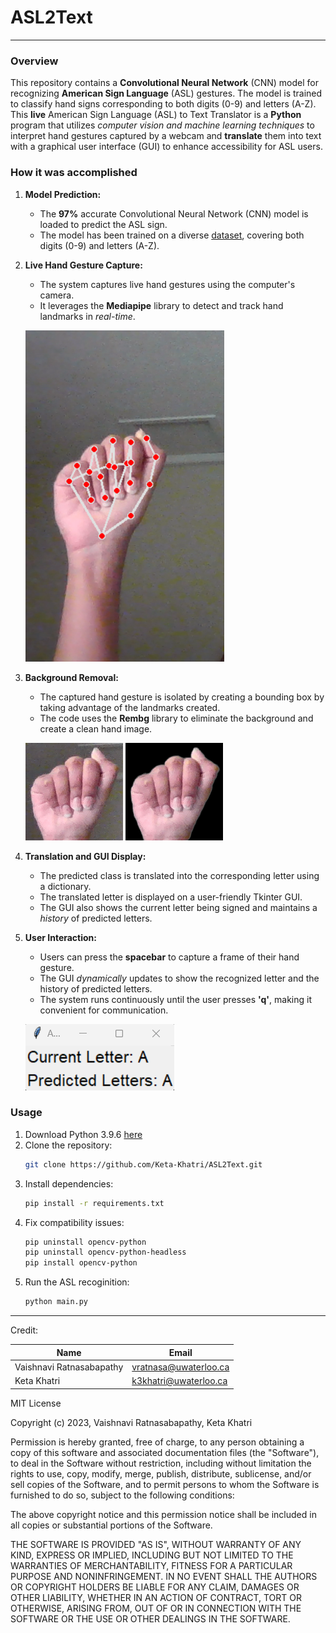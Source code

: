 # ASL2Text
---
### Overview

This repository contains a **Convolutional Neural Network** (CNN) model for recognizing **American Sign Language** (ASL) gestures. The model is trained to classify hand signs corresponding to both digits (0-9) and letters (A-Z). This **live** American Sign Language (ASL) to Text Translator is a **Python** program that utilizes *computer vision and machine learning techniques* to interpret hand gestures captured by a webcam and **translate** them into text with a graphical user interface (GUI) to enhance accessibility for ASL users.

### How it was accomplished

1. **Model Prediction:**
   - The **97%** accurate Convolutional Neural Network (CNN) model is loaded to predict the ASL sign.
   - The model has been trained on a diverse [dataset](https://www.kaggle.com/datasets/ayuraj/asl-dataset/data), covering both digits (0-9) and letters (A-Z).

2. **Live Hand Gesture Capture:**
   - The system captures live hand gestures using the computer's camera.
   - It leverages the **Mediapipe** library to detect and track hand landmarks in *real-time*.

   ![image1](images/README_images/landmarks.png)

3. **Background Removal:**
   - The captured hand gesture is isolated by creating a bounding box by taking advantage of the landmarks created.
   - The code uses the **Rembg** library to eliminate the background and create a clean hand image.

   ![image2](images/README_images/normal-background.png) ![image3](images/README_images/black-background.png)
4. **Translation and GUI Display:**
   - The predicted class is translated into the corresponding letter using a dictionary.
   - The translated letter is displayed on a user-friendly Tkinter GUI.
   - The GUI also shows the current letter being signed and maintains a *history* of predicted letters.
5. **User Interaction:**
   - Users can press the **spacebar** to capture a frame of their hand gesture.
   - The GUI *dynamically* updates to show the recognized letter and the history of predicted letters.
   - The system runs continuously until the user presses **'q'**, making it convenient for communication.
   
   ![image4](images/README_images/GUI-test.png)

### Usage

1. Download Python 3.9.6 [here](https://www.python.org/downloads/release/python-396/)
2. Clone the repository:
   ```bash
   git clone https://github.com/Keta-Khatri/ASL2Text.git
   ```
3. Install dependencies:
    ```bash
   pip install -r requirements.txt
   ```
4. Fix compatibility issues:
    ```bash
    pip uninstall opencv-python
    pip uninstall opencv-python-headless
    pip install opencv-python
    ```
5. Run the ASL recoginition:
    ```bash
   python main.py
   ```
---
Credit:

|Name|Email|
|----|-----|
|Vaishnavi Ratnasabapathy|vratnasa@uwaterloo.ca|
|Keta Khatri|k3khatri@uwaterloo.ca|

MIT License

Copyright (c) 2023, Vaishnavi Ratnasabapathy, Keta Khatri

Permission is hereby granted, free of charge, to any person obtaining a copy
of this software and associated documentation files (the "Software"), to deal
in the Software without restriction, including without limitation the rights
to use, copy, modify, merge, publish, distribute, sublicense, and/or sell
copies of the Software, and to permit persons to whom the Software is
furnished to do so, subject to the following conditions:

The above copyright notice and this permission notice shall be included in all
copies or substantial portions of the Software.

THE SOFTWARE IS PROVIDED "AS IS", WITHOUT WARRANTY OF ANY KIND, EXPRESS OR
IMPLIED, INCLUDING BUT NOT LIMITED TO THE WARRANTIES OF MERCHANTABILITY,
FITNESS FOR A PARTICULAR PURPOSE AND NONINFRINGEMENT. IN NO EVENT SHALL THE
AUTHORS OR COPYRIGHT HOLDERS BE LIABLE FOR ANY CLAIM, DAMAGES OR OTHER
LIABILITY, WHETHER IN AN ACTION OF CONTRACT, TORT OR OTHERWISE, ARISING FROM,
OUT OF OR IN CONNECTION WITH THE SOFTWARE OR THE USE OR OTHER DEALINGS IN THE
SOFTWARE.




